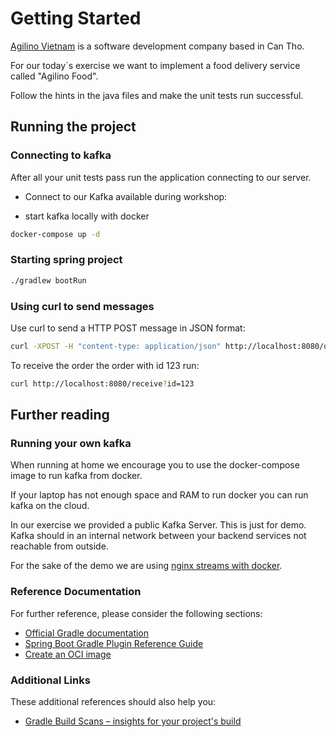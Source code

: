 # Getting Started

[Agilino Vietnam](https://agilino.vn) is a software development company based in Can Tho.

For our today`s exercise we want to implement a food delivery service called "Agilino Food".

Follow the hints in the java files and make the unit tests run successful.

## Running the project

### Connecting to kafka 

After all your unit tests pass run the application connecting to our server.

* Connect to our Kafka available during workshop: 

* start kafka locally with docker

```bash
docker-compose up -d
```


### Starting spring project

```bash
./gradlew bootRun
```

### Using curl to send messages
Use curl to send a HTTP POST message in JSON format:
```bash
curl -XPOST -H "content-type: application/json" http://localhost:8080/deliver -d "{\"id\":1,\"foodName\":\"Pho Ga\",\"address\":\"agilino\"}"
```

To receive the order the order with id 123 run:

```bash
curl http://localhost:8080/receive?id=123
```

## Further reading

### Running your own kafka 

When running at home we encourage you to use the docker-compose image to run kafka from docker.

If your laptop has not enough space and RAM to run docker you can run kafka on the cloud.

In our exercise we provided a public Kafka Server. This is just for demo.
Kafka should in an internal network between your backend services not reachable from outside.

For the sake of the demo we are using [nginx streams with docker](https://github.com/sarwarbhuiyan/kafka-nginx-reverseproxy).

### Reference Documentation
For further reference, please consider the following sections:

* [Official Gradle documentation](https://docs.gradle.org)
* [Spring Boot Gradle Plugin Reference Guide](https://docs.spring.io/spring-boot/docs/3.0.1/gradle-plugin/reference/html/)
* [Create an OCI image](https://docs.spring.io/spring-boot/docs/3.0.1/gradle-plugin/reference/html/#build-image)

### Additional Links
These additional references should also help you:

* [Gradle Build Scans – insights for your project's build](https://scans.gradle.com#gradle)

